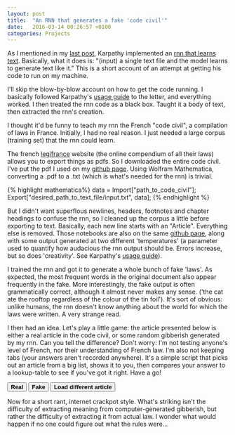 ```yaml
---
layout: post
title:  "An RNN that generates a fake 'code civil'"
date:   2016-03-14 00:26:57 +0100
categories: Projects
---
```

As I mentioned in my [last post], Karpathy implemented an [rnn that learns text]. 
Basically, what it does is: "(input) a single text file and the model learns to generate text like it."
This is a short account of an attempt at getting his code to run on my machine.

I'll skip the blow-by-blow account on how to get the code running. I basically followed Karpathy's [usage guide] 
to the letter, and everything worked.
I then treated the rnn code as a black box. Taught it a body of text, then extracted the rnn's creation.

I thought it'd be funny to teach my rnn the French "code civil", a compilation of laws in France.
Initially, I had no real reason. I just needed a large corpus (training set) that the rnn could learn.

The french [legifrance] website (the online compendium of all their laws) allows you to export things
as pdfs. So I downloaded the entire code civil. I've put the pdf I used on my [github page].
Using Wolfram Mathematica, converting a .pdf to a .txt (which is what's needed for the rnn) is trivial.

{% highlight mathematica%}
data = Import["path_to_code_civil"];
Export["desired_path_to_text_file/input.txt", data];
{% endhighlight %}

But I didn't want superflous newlines, headers, footnotes and chapter headings to confuse the rnn, 
so I cleaned up the corpus a little before exporting to text. 
Basically, each new line starts with an "Article". 
Everything else is removed.
Those notebooks are also on the same [github page], along with some output generated at two different 'temperatures' 
(a parameter used to quantify how audacious the rnn output should be. Errors increase, but so does 'creativity'. 
See Karpathy's [usage guide]). 

I trained the rnn and got it to generate a whole bunch of fake 'laws'.
As expected, the most frequent words in the original document also appear frequently in the fake. 
More interestingly, the fake output is often grammatically correct, although it almost never makes any sense.
('the cat ate the rooftop regardless of the colour of the tin foil'). 
It's sort of obvious: unlike humans, the rnn doesn't know anything about the world for which the laws were written.
A very strange read.

I then had an idea.
Let's play a little game: the article presented below is either a real article in the code civil, 
or some random gibberish generated by my rnn. Can you tell the difference? 
Don't worry: I'm not testing anyone's level of French, nor their understanding of French law.
I'm also not keeping tabs (your answers aren't recorded anywhere).
It's a simple script that picks out an article from a big list, shows it to you, 
then compares your answer to a lookup-table to see if you've got it right.
Have a go! 

<div id="articleDiv" style="visibility: visible">
</div>

<button type="button" onclick="userRealClick();"><b>Real</b></button>
<button type="button" onclick="userFakeClick();"><b>Fake</b></button>
<button type="button" onclick="loadNewArticle();"><b>Load different article</b></button>

<div id="answerDiv" style="visibility: hidden">
</div>

<script src="https://code.jquery.com/jquery-1.10.2.js">
</script>
<script type='text/javascript' src='/ccQuiz/ccQuiz.js'>
</script>

<script>
var green = "#58FA58";
var red = "#F7819F";
    
function loadNewArticle() {
    var answerDiv = document.getElementById("answerDiv");
    answerDiv.style.visibility = "hidden";
    var articleDiv = document.getElementById("articleDiv");
    selectNewEntry();
    articleDiv.innerHTML = "<em><b><i>"+ getSentence() + "</i></b></em>";
    }

function userRealClick() {
    var isTrue = checkIfTrue();
    var answerDiv = document.getElementById("answerDiv");
    if(isTrue == 1)
    {
         answerDiv.style.color=green;
         answerDiv.innerText = "Congratulations! It is a real article in the code civil.";
    }
    else
    {
         answerDiv.style.color=red;
         answerDiv.innerText = "Sorry, that one was made up by the rnn.";
    }
    answerDiv.style.visibility = "visible";
}

function userFakeClick() {
    var isTrue = checkIfTrue();
    var answerDiv = document.getElementById("answerDiv");
    if(isTrue == 1)
    {
        answerDiv.style.color = red;
        answerDiv.innerText = "Nope! That's actually a real article in the code civil.";
    }
    else
    {
        answerDiv.style.color = green;
        answerDiv.innerText = "Correct. That was a dummy.";
    }
    answerDiv.style.visibility = "visible";
}

//Now everything's in place, load article
loadNewArticle();
</script>

Now for a short rant, internet crackpot style.
What's striking isn't the difficulty of extracting meaning from computer-generated gibberish, 
but rather the difficulty of extracting it from actual law.
I wonder what would happen if no one could figure out what the rules were...


[last post]: /projects/2016/02/26/iChopin.html
[rnn that learns text]: https://github.com/karpathy/char-rnn
[usage guide]: https://github.com/karpathy/char-rnn
[legifrance]: http://www.legifrance.gouv.fr
[github page]: https://github.com/Stok/CCGenerator
